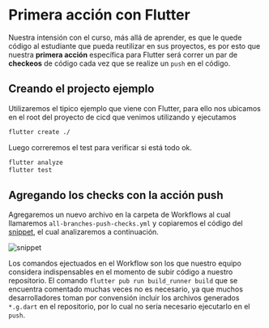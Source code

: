 # Primera acción con Flutter

Nuestra intensión con el curso, más allá de aprender, es que le quede código al estudiante que pueda reutilizar en sus proyectos, es por esto que nuestra __primera acción__ específica para Flutter será correr un par de __checkeos__ de código cada vez que se realize un ```push``` en el código.

## Creando el projecto ejemplo

Utilizaremos el tipico ejemplo que viene con Flutter, para ello nos ubicamos en el root del proyecto de cicd que venimos utilizando y ejecutamos

```bash
flutter create ./
```

Luego correremos el test para verificar si está todo ok.

```bash
flutter analyze
flutter test
```

## Agregando los checks con la acción push

Agregaremos un nuevo archivo en la carpeta de Workflows al cual llamaremos ```all-branches-push-checks.yml``` y copiaremos el código del [snippet](all-branches-push-checks.yml), el cual analizaremos a continuación.

![snippet](4.1_push_checks.png)

Los comandos ejectuados en el Workflow son los que nuestro equipo considera indispensables en el momento de subir código a nuestro repositorio. El comando ```flutter pub run build_runner build``` que se encuentra comentado muchas veces no es necesario, ya que muchos desarrolladores toman por convensión incluir los archivos generados ```*.g.dart``` en el repositorio, por lo cual no sería necesario ejecutarlo en el ```push```.
